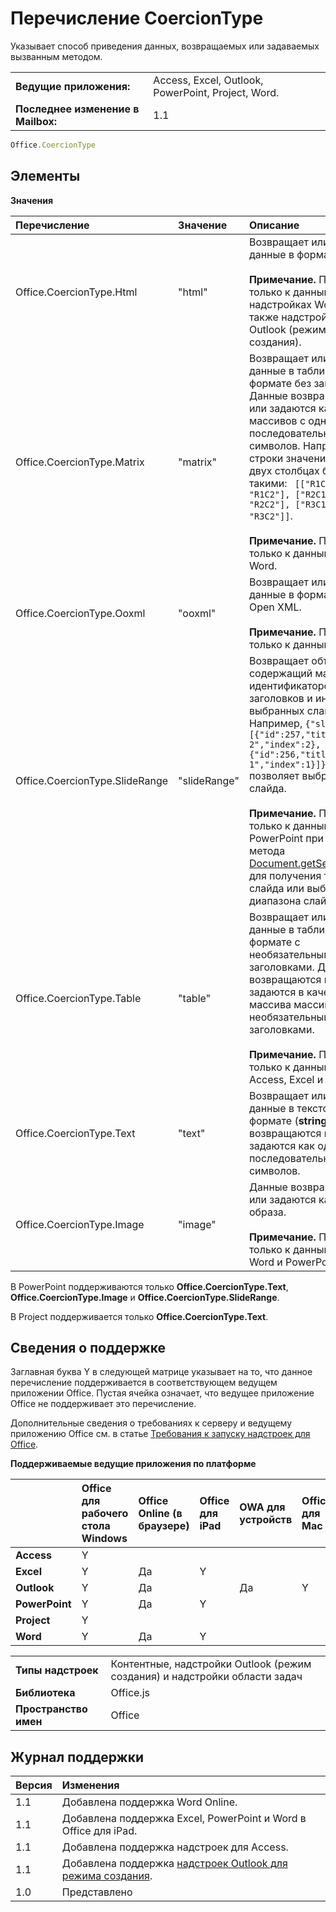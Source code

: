 
# Перечисление CoercionType
Указывает способ приведения данных, возвращаемых или задаваемых вызванным методом.

|||
|:-----|:-----|
|**Ведущие приложения:**|Access, Excel, Outlook, PowerPoint, Project, Word.|
|**Последнее изменение в Mailbox:**|1.1|

```js
Office.CoercionType
```

## Элементы


**Значения**


|**Перечисление**|**Значение**|**Описание**|
|:-----|:-----|:-----|
|Office.CoercionType.Html|"html"|Возвращает или задает данные в формате HTML.<br/><br/> **Примечание.** Применимо только к данным в надстройках Word, а также надстройках Outlook (режим создания).|
|Office.CoercionType.Matrix|"matrix"|Возвращает или задает данные в табличном формате без заголовков. Данные возвращаются или задаются как массив массивов с одномерными последовательностями символов. Например, три строки значений **string** в двух столбцах будут такими: ` [["R1C1", "R1C2"], ["R2C1", "R2C2"], ["R3C1", "R3C2"]]`.<br/><br/> **Примечание.** Применимо только к данным в Excel и Word.|
|Office.CoercionType.Ooxml|"ooxml"|Возвращает или задает данные в формате Office Open XML.<br/><br/> **Примечание.** Применимо только к данным в Word.|
|Office.CoercionType.SlideRange|"slideRange"|Возвращает объект JSON, содержащий массив идентификаторов, заголовков и индексов выбранных слайдов. Например, `{"slides":[{"id":257,"title":"Slide 2","index":2},{"id":256,"title":"Slide 1","index":1}]}` позволяет выбрать два слайда.<br/><br/> **Примечание.** Применимо только к данным в PowerPoint при вызове метода [Document.getSelectedData](../../reference/shared/document.getselecteddataasync.md) для получения текущего слайда или выбранного диапазона слайдов.|
|Office.CoercionType.Table|"table"|Возвращает или задает данные в табличном формате с необязательными заголовками. Данные возвращаются или задаются в качестве массива массивов с необязательными заголовками.<br/><br/> **Примечание.** Применимо только к данным в Access, Excel и Word.|
|Office.CoercionType.Text|"text"|Возвращает или задает данные в текстовом формате (**string**). Данные возвращаются или задаются как одномерная последовательность символов.|
|Office.CoercionType.Image|"image"|Данные возвращаются или задаются как поток образа.<br/><br/> **Примечание.** Применимо только к данным в Excel, Word и PowerPoint.|
В PowerPoint поддерживаются только **Office.CoercionType.Text**, **Office.CoercionType.Image** и **Office.CoercionType.SlideRange**.

В Project поддерживается только **Office.CoercionType.Text**.


## Сведения о поддержке


Заглавная буква Y в следующей матрице указывает на то, что данное перечисление поддерживается в соответствующем ведущем приложении Office. Пустая ячейка означает, что ведущее приложение Office не поддерживает это перечисление.

Дополнительные сведения о требованиях к серверу и ведущему приложению Office см. в статье [Требования к запуску надстроек для Office](../../docs/overview/requirements-for-running-office-add-ins.md).


**Поддерживаемые ведущие приложения по платформе**


||**Office для рабочего стола Windows**|**Office Online (в браузере)**|**Office для iPad**|**OWA для устройств**|**Office для Mac**|
|:-----|:-----|:-----|:-----|:-----|:-----|
|**Access**|Y|||||
|**Excel**|Y|Да|Y|||
|**Outlook**|Y|Да||Да|Y|
|**PowerPoint**|Y|Да|Y|||
|**Project**|Y|||||
|**Word**|Y|Да|Y|||

|||
|:-----|:-----|
|**Типы надстроек**|Контентные, надстройки Outlook (режим создания) и надстройки области задач|
|**Библиотека**|Office.js|
|**Пространство имен**|Office|

## Журнал поддержки


|**Версия**|**Изменения**|
|:-----|:-----|
|1.1|Добавлена поддержка Word Online.|
|1.1|Добавлена поддержка Excel, PowerPoint и Word в Office для iPad.|
|1.1|Добавлена поддержка надстроек для Access.|
|1.1|Добавлена поддержка [надстроек Outlook для режима создания](../../docs/outlook/compose-scenario.md).|
|1.0|Представлено|
